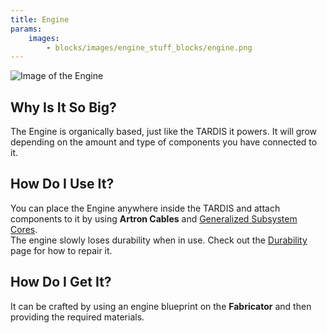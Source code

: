 ```yaml
---
title: Engine
params:
    images:
        - blocks/images/engine_stuff_blocks/engine.png
---
```


![Image of the Engine](./images/engine_stuff_blocks/engine.png)
## Why Is It So Big?
The Engine is organically based, just like the TARDIS it powers. It will grow depending on the amount and type of components you have connected to it.

## How Do I Use It?
You can place the Engine anywhere inside the TARDIS and attach components to it by using **Artron Cables** and [Generalized Subsystem Cores](./generalized_subsystem_core.md).
<br>The engine slowly loses durability when in use. Check out the [Durability](../mechanics/durability.md) page for how to repair it.

## How Do I Get It?
It can be crafted by using an engine blueprint on the **Fabricator** and then providing the required materials.

